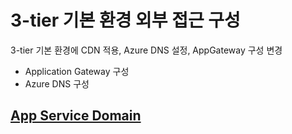 # 3-tier 기본 환경 외부 접근 구성
3-tier 기본 환경에 CDN 적용, Azure DNS 설정, AppGateway 구성 변경
- Application Gateway 구성
- Azure DNS 구성

## [App Service Domain](./AzureAppServiceDomain.md)


 